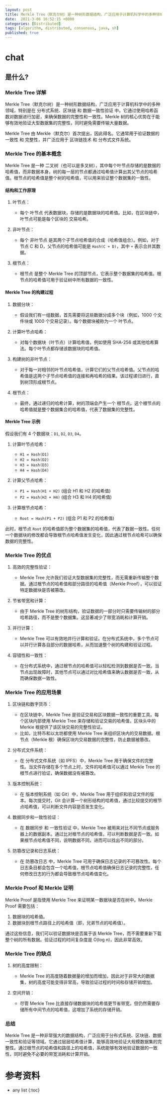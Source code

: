 ```yaml
---
layout: post
title: Merkle Tree（默克尔树）是一种树形数据结构，广泛应用于计算机科学中的多种领域，特别是在 分布式系统、区块链 和 数据一致性验证 中
date:  2021-3-06 16:52:15 +0800
categories: [Distributed]
tags: [algorithm, distributed, consensus, java, sh]
published: true
---
```



# chat

## 是什么?

### Merkle Tree 详解

Merkle Tree（默克尔树）是一种树形数据结构，广泛应用于计算机科学中的多种领域，特别是在 分布式系统、区块链 和 数据一致性验证 中。它通过使用哈希函数对数据进行加密，来确保数据的完整性和一致性。Merkle 树的核心优势在于能够有效地验证大型数据集的完整性，同时避免需要传输大量数据。

Merkle Tree 由 Merkle（默克尔）首次提出，因此得名。它通常用于验证数据的 一致性 和 完整性，并广泛应用于 区块链技术 和 分布式文件系统。

### Merkle Tree 的基本概念

Merkle Tree 是一种 二叉树（也可以是多叉树），其中每个叶节点存储的是数据的哈希值，而非数据本身。树的每一层的节点都通过哈希值计算出其父节点的哈希值。根节点的哈希值是整个树的哈希值，可以用来验证整个数据集的一致性。

#### 结构和工作原理

1. 叶节点：
   - 每个 叶节点 代表数据块，存储的是数据块的哈希值。比如，在区块链中，叶节点可能是每个区块的 交易哈希。

2. 非叶节点：
   - 每个 非叶节点 是其两个子节点哈希值的合成（哈希值组合）。例如，对于节点 C 和 D，父节点的哈希值可能是 `Hash(C + D)`，其中 `+` 表示合并其数据。
   
3. 根节点：
   - 根节点 是整个 Merkle Tree 的顶部节点，它表示整个数据集的哈希值。根节点的哈希值可用于验证树中所有数据的一致性。

#### Merkle Tree 的构建过程

1. 数据分块：
   - 假设我们有一组数据，首先需要将这些数据分成多个块（例如，1000 个文件块或 1000 个交易记录）。每个数据块被称为一个 叶节点。

2. 计算叶节点哈希：
   - 对每个数据块（叶节点）计算哈希值，例如使用 SHA-256 或其他哈希算法。每个叶节点都存储该数据块的哈希值。

3. 构建树的非叶节点：
   - 对于每一对相邻的叶节点哈希值，计算它们的父节点哈希值。父节点的哈希值是这两个子节点哈希值的连接和再哈希的结果。该过程递归进行，直到树顶形成根节点。

4. 根节点：
   - 最终，通过递归的哈希计算，树的顶端会产生一个 根节点。这个根节点的哈希值就是整个数据集合的哈希值，代表了数据集的完整性。

#### Merkle Tree 示例

假设我们有 4 个数据块：`D1`, `D2`, `D3`, `D4`。

1. 计算叶节点哈希：
   - `H1 = Hash(D1)`
   - `H2 = Hash(D2)`
   - `H3 = Hash(D3)`
   - `H4 = Hash(D4)`

2. 计算父节点哈希：
   - `P1 = Hash(H1 + H2)`  (组合 H1 和 H2 的哈希值)
   - `P2 = Hash(H3 + H4)`  (组合 H3 和 H4 的哈希值)

3. 计算根节点哈希：
   - `Root = Hash(P1 + P2)`  (组合 P1 和 P2 的哈希值)

此时，根节点 `Root` 的哈希值即为整个数据集的哈希值，代表了数据一致性。任何一个数据块的修改都会导致根节点哈希值发生变化，因此通过根节点哈希可以确保数据的完整性。

### Merkle Tree 的优点

1. 高效的完整性验证：
   - Merkle Tree 允许我们验证大型数据集的完整性，而无需重新传输整个数据。通过根节点的哈希值和部分路径的哈希值（Merkle Proof），可以验证特定数据块是否被篡改。

2. 节省带宽和计算：
   - 由于 Merkle Tree 的树形结构，验证数据的一部分时只需要传输树的部分哈希路径，而不是整个数据集。这显著减少了带宽消耗和计算开销。

3. 并行计算：
   - Merkle Tree 可以有效地并行计算和验证。在分布式系统中，多个节点可以并行计算各自部分的数据哈希，从而加速整个树的构建和验证过程。

4. 容错性和一致性：
   - 在分布式系统中，通过根节点的哈希值可以轻松检测到数据是否一致。当节点出现故障时，其他节点可以通过对比哈希值来确认数据是否一致，从而确保数据一致性。

### Merkle Tree 的应用场景

1. 区块链和数字货币：
   - 在区块链中，Merkle Tree 是验证交易和区块数据一致性的重要工具。每个区块内部使用 Merkle Tree 来存储和验证交易的哈希值，区块头中的 Merkle 根提供了该区块交易的完整性验证。
   - 比如，比特币和以太坊都使用 Merkle Tree 来组织区块内的交易数据。根节点（Merkle 根）确保区块内交易数据的完整性，防止数据被篡改。

2. 分布式文件系统：
   - 在 分布式文件系统（如 IPFS）中，Merkle Tree 用于确保文件的完整性。当文件存储在多个节点上时，文件的哈希值可以通过 Merkle Tree 的根节点进行验证，确保数据没有被篡改。

3. 版本控制系统：
   - 在 版本控制系统（如 Git）中，Merkle Tree 用于组织和验证文件的版本。每次提交时，Git 会计算一个树形结构的哈希值，通过比较提交的根节点哈希值，可以判断文件内容是否发生变化。

4. 数据同步和一致性验证：
   - 在 数据同步 和 一致性验证 中，Merkle Tree 被用来对比不同节点或服务器上的数据副本。通过比对根节点的哈希值，可以判断数据是否一致。如果根节点哈希值不同，说明数据不同，进而可以找出不同的部分。

5. 防篡改记录和日志系统：
   - 在 防篡改日志 中，Merkle Tree 可用于确保日志记录的不可篡改性。每个日志条目都会包含一个哈希值，根节点哈希值确保日志记录的完整性，任何修改日志的行为都会导致根节点哈希值变化。

### Merkle Proof 和 Merkle 证明

Merkle Proof 是指使用 Merkle Tree 来证明某一数据块是否在树中。Merkle Proof 需要包括：

1. 数据块的哈希值。
2. 数据块到根节点路径上的哈希值（即，兄弟节点的哈希值）。

通过这些信息，我们可以验证数据块是否属于该 Merkle Tree，而不需要重新下载整个树的所有数据。验证过程的时间复杂度是 O(log n)，因此非常高效。

### Merkle Tree 的缺点

1. 树的高度限制：
   - Merkle Tree 的高度随着数据量的增加而增加，因此对于非常大的数据集，树的高度可能变得非常高，导致验证过程的时间和存储开销增加。

2. 空间开销：
   - 尽管 Merkle Tree 比直接存储数据块的哈希值更节省带宽，但仍然需要存储所有中间节点的哈希值，这增加了系统的存储开销。

### 总结

Merkle Tree 是一种非常强大的数据结构，广泛应用于分布式系统、区块链、数据一致性和验证等领域。它通过层层哈希值计算，能够高效地验证大规模数据集的完整性。通过根节点的哈希值和路径上的哈希值，系统能够有效地验证数据的一致性，同时避免不必要的带宽消耗和计算开销。

# 参考资料

* any list
{:toc}